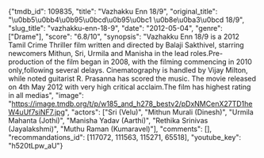 {"tmdb_id": 109835, "title": "Vazhakku Enn 18/9", "original_title": "\u0bb5\u0bb4\u0b95\u0bcd\u0b95\u0bc1 \u0b8e\u0ba3\u0bcd 18/9", "slug_title": "vazhakku-enn-18-9", "date": "2012-05-04", "genre": ["Drame"], "score": "6.8/10", "synopsis": "Vazhakku Enn 18/9 is a 2012 Tamil Crime Thriller film written and directed by Balaji Sakthivel, starring newcomers Mithun, Sri, Urmila and Manisha in the lead roles.Pre-production of the film began in 2008, with the filming commencing in 2010 only,following several delays. Cinematography is handled by Vijay Milton, while noted guitarist R. Prasanna has scored the music. The movie released on 4th May 2012 with very high critical acclaim.The film has highest rating in all medias", "image": "https://image.tmdb.org/t/p/w185_and_h278_bestv2/pDxNMCenX27TD1heW4uUf7siNF7.jpg", "actors": ["Sri (Velu)", "Mithun Murali (Dinesh)", "Urmila Mahanta (Jothi)", "Manisha Yadav (Aarthi)", "Rethika Srinivas (Jayalakshmi)", "Muthu Raman (Kumaravel)"], "comments": [], "recommandations_id": [117072, 111563, 115271, 65518], "youtube_key": "h520tLpw_aU"}